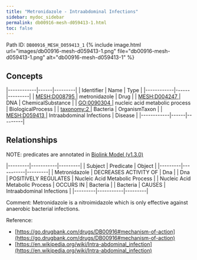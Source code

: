 ```yaml
---
title: "Metronidazole - Intraabdominal Infections"
sidebar: mydoc_sidebar
permalink: db00916-mesh-d059413-1.html
toc: false 
---
```



Path ID: `DB00916_MESH_D059413_1`
{% include image.html url="images/db00916-mesh-d059413-1.png" file="db00916-mesh-d059413-1.png" alt="db00916-mesh-d059413-1" %}

## Concepts

|------------|------|---------|
| Identifier | Name | Type    |
|------------|------|---------|
| <a href="https://identifiers.org/MESH:D008795">MESH:D008795 </a> | metronidazole | Drug |
| <a href="https://identifiers.org/MESH:D004247">MESH:D004247 </a> | DNA | ChemicalSubstance |
| <a href="https://identifiers.org/GO:0090304">GO:0090304 </a> | nucleic acid metabolic process | BiologicalProcess |
| <a href="https://identifiers.org/taxonomy:2">taxonomy:2 </a> | Bacteria | OrganismTaxon |
| <a href="https://identifiers.org/MESH:D059413">MESH:D059413 </a> | Intraabdominal Infections | Disease |
|------------|------|---------|

## Relationships


NOTE: predicates are annotated in <a href="https://github.com/biolink/biolink-model/releases/tag/v1.3.0">Biolink Model (v1.3.0)</a>

|---------|-----------|---------|
| Subject | Predicate | Object  |
|---------|-----------|---------|
| Metronidazole | DECREASES ACTIVITY OF | Dna |
| Dna | POSITIVELY REGULATES | Nucleic Acid Metabolic Process |
| Nucleic Acid Metabolic Process | OCCURS IN | Bacteria |
| Bacteria | CAUSES | Intraabdominal Infections |
|---------|-----------|---------|

Comment: Metronidazole is a nitroimidazole which is only effective against anaerobic bacterial infections.

Reference: 
  - [https://go.drugbank.com/drugs/DB00916#mechanism-of-action](https://go.drugbank.com/drugs/DB00916#mechanism-of-action)
  - [https://en.wikipedia.org/wiki/Intra-abdominal_infection](https://en.wikipedia.org/wiki/Intra-abdominal_infection)
